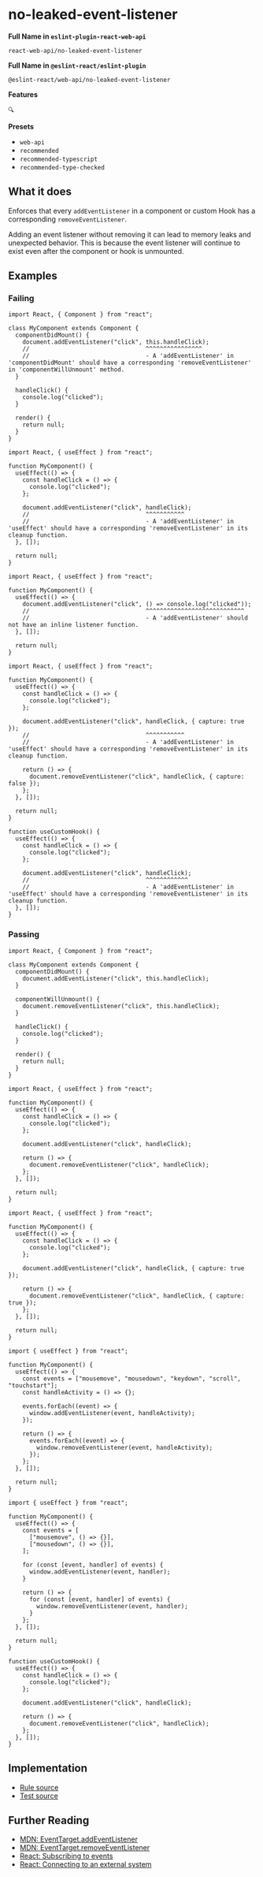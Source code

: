 # no-leaked-event-listener

**Full Name in `eslint-plugin-react-web-api`**

```plain copy
react-web-api/no-leaked-event-listener
```

**Full Name in `@eslint-react/eslint-plugin`**

```plain copy
@eslint-react/web-api/no-leaked-event-listener
```

**Features**

`🔍`

**Presets**

- `web-api`
- `recommended`
- `recommended-typescript`
- `recommended-type-checked`

## What it does

Enforces that every `addEventListener` in a component or custom Hook has a corresponding `removeEventListener`.

Adding an event listener without removing it can lead to memory leaks and unexpected behavior. This is because the event listener will continue to exist even after the component or hook is unmounted.

## Examples

### Failing

```tsx
import React, { Component } from "react";

class MyComponent extends Component {
  componentDidMount() {
    document.addEventListener("click", this.handleClick);
    //                                 ^^^^^^^^^^^^^^^^
    //                                 - A 'addEventListener' in 'componentDidMount' should have a corresponding 'removeEventListener' in 'componentWillUnmount' method.
  }

  handleClick() {
    console.log("clicked");
  }

  render() {
    return null;
  }
}
```

```tsx
import React, { useEffect } from "react";

function MyComponent() {
  useEffect(() => {
    const handleClick = () => {
      console.log("clicked");
    };

    document.addEventListener("click", handleClick);
    //                                 ^^^^^^^^^^^
    //                                 - A 'addEventListener' in 'useEffect' should have a corresponding 'removeEventListener' in its cleanup function.
  }, []);

  return null;
}
```

```tsx
import React, { useEffect } from "react";

function MyComponent() {
  useEffect(() => {
    document.addEventListener("click", () => console.log("clicked"));
    //                                 ^^^^^^^^^^^^^^^^^^^^^^^^^^^^
    //                                 - A 'addEventListener' should not have an inline listener function.
  }, []);

  return null;
}
```

```tsx
import React, { useEffect } from "react";

function MyComponent() {
  useEffect(() => {
    const handleClick = () => {
      console.log("clicked");
    };

    document.addEventListener("click", handleClick, { capture: true });
    //                                 ^^^^^^^^^^^
    //                                 - A 'addEventListener' in 'useEffect' should have a corresponding 'removeEventListener' in its cleanup function.

    return () => {
      document.removeEventListener("click", handleClick, { capture: false });
    };
  }, []);

  return null;
}
```

```tsx
function useCustomHook() {
  useEffect(() => {
    const handleClick = () => {
      console.log("clicked");
    };

    document.addEventListener("click", handleClick);
    //                                 ^^^^^^^^^^^^
    //                                 - A 'addEventListener' in 'useEffect' should have a corresponding 'removeEventListener' in its cleanup function.
  }, []);
}
```

### Passing

```tsx
import React, { Component } from "react";

class MyComponent extends Component {
  componentDidMount() {
    document.addEventListener("click", this.handleClick);
  }

  componentWillUnmount() {
    document.removeEventListener("click", this.handleClick);
  }

  handleClick() {
    console.log("clicked");
  }

  render() {
    return null;
  }
}
```

```tsx
import React, { useEffect } from "react";

function MyComponent() {
  useEffect(() => {
    const handleClick = () => {
      console.log("clicked");
    };

    document.addEventListener("click", handleClick);

    return () => {
      document.removeEventListener("click", handleClick);
    };
  }, []);

  return null;
}
```

```tsx
import React, { useEffect } from "react";

function MyComponent() {
  useEffect(() => {
    const handleClick = () => {
      console.log("clicked");
    };

    document.addEventListener("click", handleClick, { capture: true });

    return () => {
      document.removeEventListener("click", handleClick, { capture: true });
    };
  }, []);

  return null;
}
```

```tsx
import { useEffect } from "react";

function MyComponent() {
  useEffect(() => {
    const events = ["mousemove", "mousedown", "keydown", "scroll", "touchstart"];
    const handleActivity = () => {};

    events.forEach((event) => {
      window.addEventListener(event, handleActivity);
    });

    return () => {
      events.forEach((event) => {
        window.removeEventListener(event, handleActivity);
      });
    };
  }, []);

  return null;
}
```

```tsx
import { useEffect } from "react";

function MyComponent() {
  useEffect(() => {
    const events = [
      ["mousemove", () => {}],
      ["mousedown", () => {}],
    ];

    for (const [event, handler] of events) {
      window.addEventListener(event, handler);
    }

    return () => {
      for (const [event, handler] of events) {
        window.removeEventListener(event, handler);
      }
    };
  }, []);

  return null;
}
```

```tsx
function useCustomHook() {
  useEffect(() => {
    const handleClick = () => {
      console.log("clicked");
    };

    document.addEventListener("click", handleClick);

    return () => {
      document.removeEventListener("click", handleClick);
    };
  }, []);
}
```

## Implementation

- [Rule source](https://github.com/Rel1cx/eslint-react/tree/main/packages/plugins/eslint-plugin-react-web-api/src/rules/no-leaked-event-listener.ts)
- [Test source](https://github.com/Rel1cx/eslint-react/tree/main/packages/plugins/eslint-plugin-react-web-api/src/rules/no-leaked-event-listener.spec.ts)

## Further Reading

- [MDN: EventTarget.addEventListener](https://developer.mozilla.org/en-US/docs/Web/API/EventTarget/addEventListener)
- [MDN: EventTarget.removeEventListener](https://developer.mozilla.org/en-US/docs/Web/API/EventTarget/removeEventListener)
- [React: Subscribing to events](https://react.dev/learn/synchronizing-with-effects#subscribing-to-events)
- [React: Connecting to an external system](https://react.dev/reference/react/useEffect#connecting-to-an-external-system)
